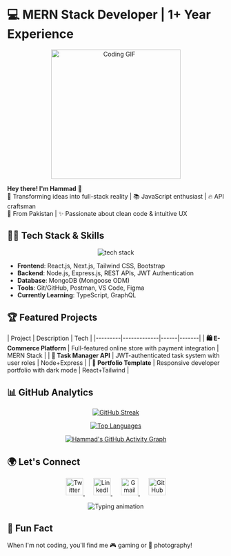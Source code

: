 # 💻 MERN Stack Developer | 1+ Year Experience 

<div align="center">
  <img src="https://media.giphy.com/media/qgQUggAC3Pfv687qPC/giphy.gif" width="300" alt="Coding GIF">
</div>

**Hey there! I'm Hammad** 👋  
🚀 Transforming ideas into full-stack reality | 📚 JavaScript enthusiast | 🔥 API craftsman  
📍 From Pakistan | ✨ Passionate about clean code & intuitive UX  

## 👨‍💻 Tech Stack & Skills

<p align="center">
  <img src="https://skillicons.dev/icons?i=js,ts,react,next,nodejs,mongodb,express,tailwind,bootstrap,git,github,vscode,postman,figma" alt="tech stack" />
</p>

- **Frontend**: React.js, Next.js, Tailwind CSS, Bootstrap
- **Backend**: Node.js, Express.js, REST APIs, JWT Authentication
- **Database**: MongoDB (Mongoose ODM)
- **Tools**: Git/GitHub, Postman, VS Code, Figma
- **Currently Learning**: TypeScript, GraphQL

## 🏆 Featured Projects

| Project | Description | Tech      |
|---------|-------------|------|-------|
| **🛍️ E-Commerce Platform** | Full-featured online store with payment integration | MERN Stack |
| **📝 Task Manager API** | JWT-authenticated task system with user roles | Node+Express |
| **🎨 Portfolio Template** | Responsive developer portfolio with dark mode | React+Tailwind |

## 📊 GitHub Analytics

<div align="center">

[![GitHub Streak](https://streak-stats.demolab.com/?user=CodeWithHammad6&theme=dark&date_format=j%20M%5B%20Y%5D&random=123)](https://git.io/streak-stats)


[![Top Languages](https://github-readme-stats.vercel.app/api/top-langs/?username=CodeWithHammad6&layout=compact&theme=vision-friendly-dark&hide_border=true&border_radius=10)](https://github.com/CodeWithHammad6)

[![Hammad's GitHub Activity Graph](https://github-readme-activity-graph.vercel.app/graph?username=CodeWithHammad6&theme=react-dark&hide_border=true&area=true)](https://github.com/CodeWithHammad6)

</div>




## 🌍 Let's Connect

<p align="center">
  <!-- Twitter (X) - Modern X icon -->
  <a href="https://x.com/Hammadp508" target="_blank" style="margin: 0 10px;">
    <img src="https://img.icons8.com/fluent/96/000000/twitterx.png" width="40" alt="Twitter" style="transition: all 0.3s; filter: grayscale(30%) brightness(1.1);" onmouseover="this.style.transform='scale(1.2)'; this.style.filter='none'" onmouseout="this.style.transform='scale(1)'; this.style.filter='grayscale(30%) brightness(1.1)'"/>
  </a>
  
  <!-- LinkedIn - Modern gradient -->
  <a href="https://www.linkedin.com/in/hammad-ch-0b242a24b" target="_blank" style="margin: 0 10px;">
    <img src="https://img.icons8.com/color-glass/96/000000/linkedin.png" width="40" alt="LinkedIn" style="transition: all 0.3s; filter: grayscale(30%) brightness(1.1);" onmouseover="this.style.transform='scale(1.2)'; this.style.filter='none'" onmouseout="this.style.transform='scale(1)'; this.style.filter='grayscale(30%) brightness(1.1)'"/>
  </a>
  
  <!-- Gmail - Modern red -->
  <a href="mailto:hammadp5087@gmail.com" target="_blank" style="margin: 0 10px;">
    <img src="https://img.icons8.com/color/96/000000/gmail-new.png" width="40" alt="Gmail" style="transition: all 0.3s; filter: grayscale(30%) brightness(1.1);" onmouseover="this.style.transform='scale(1.2)'; this.style.filter='none'" onmouseout="this.style.transform='scale(1)'; this.style.filter='grayscale(30%) brightness(1.1)'"/>
  </a>
  
  
  <!-- GitHub - Modern cat logo -->
  <a href="https://github.com/CodeWithHammad6" target="_blank" style="margin: 0 10px;">
    <img src="https://img.icons8.com/ios-glyphs/96/000000/github.png" width="40" alt="GitHub" style="transition: all 0.3s; filter: grayscale(30%) brightness(1.1);" onmouseover="this.style.transform='scale(1.2)'; this.style.filter='none'" onmouseout="this.style.transform='scale(1)'; this.style.filter='grayscale(30%) brightness(1.1)'"/>
  </a>
</p>



<!-- Animated divider -->
<p align="center">
  <img src="https://readme-typing-svg.demolab.com?font=Fira+Code&pause=1000&color=22D3EE&center=true&vCenter=true&width=435&lines=Open+to+collaborations+%F0%9F%91%8B;Let's+build+something+awesome+%F0%9F%9A%80" alt="Typing animation" />
</p>





              
## 🎨 Fun Fact
When I'm not coding, you'll find me 🎮 gaming or 📸 photography!



